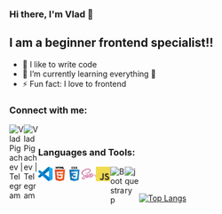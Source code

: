 ### Hi there, I'm Vlad 👋

## I am a beginner frontend specialist!!

- 💪 I like to write code
- 🌱 I’m currently learning everything 🤣
- ⚡ Fun fact: I love to frontend

### Connect with me:

[<img align="left" alt="VladPigachev | Telegram" width="26px" src="https://cdn.jsdelivr.net/npm/simple-icons@5.20.0/icons/telegram.svg" />][telegram]
[<img align="left" alt="VladPigachev | Telegram" width="26px" src="https://icons.veryicon.com/png/o/brands/3vjia-icon-surface/facebook-160.png" />][facebook]

<br />

### Languages and Tools:

<img align="left" alt="Visual Studio Code" width="26px" src="https://raw.githubusercontent.com/github/explore/80688e429a7d4ef2fca1e82350fe8e3517d3494d/topics/visual-studio-code/visual-studio-code.png" />
<img align="left" alt="HTML5" width="26px" src="https://raw.githubusercontent.com/github/explore/80688e429a7d4ef2fca1e82350fe8e3517d3494d/topics/html/html.png" />
<img align="left" alt="CSS3" width="26px" src="https://raw.githubusercontent.com/github/explore/80688e429a7d4ef2fca1e82350fe8e3517d3494d/topics/css/css.png" />
<img align="left" alt="Sass" width="26px" src="https://raw.githubusercontent.com/github/explore/80688e429a7d4ef2fca1e82350fe8e3517d3494d/topics/sass/sass.png" />
<img align="left" alt="JavaScript" width="26px" src="https://raw.githubusercontent.com/github/explore/80688e429a7d4ef2fca1e82350fe8e3517d3494d/topics/javascript/javascript.png" />
<img align="left" alt="Bootstrap" width="26px" src="https://icons.veryicon.com/png/o/application/skills-section/bootstrap-2.png" />
<img align="left" alt="jquery" width="26px" src="https://icons.veryicon.com/png/o/application/skills-section/jquery-2.png" />

[telegram]: https://t.me/vladislav_pvd
[facebook]: https://www.facebook.com/profile.php?id=100032542652578

<br>
<br>

[![Top Langs](https://github-readme-stats.vercel.app/api/top-langs/?username=anuraghazra&layout=compact)](https://github.com/anuraghazra/github-readme-stats)
